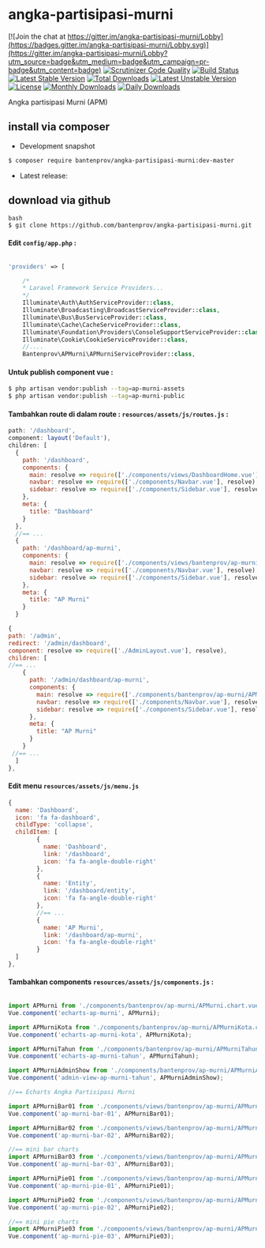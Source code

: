 # angka-partisipasi-murni

[![Join the chat at https://gitter.im/angka-partisipasi-murni/Lobby](https://badges.gitter.im/angka-partisipasi-murni/Lobby.svg)](https://gitter.im/angka-partisipasi-murni/Lobby?utm_source=badge&utm_medium=badge&utm_campaign=pr-badge&utm_content=badge)
[![Scrutinizer Code Quality](https://scrutinizer-ci.com/g/bantenprov/angka-partisipasi-murni/badges/quality-score.png?b=master)](https://scrutinizer-ci.com/g/bantenprov/angka-partisipasi-murni/?branch=master)
[![Build Status](https://scrutinizer-ci.com/g/bantenprov/angka-partisipasi-murni/badges/build.png?b=master)](https://scrutinizer-ci.com/g/bantenprov/angka-partisipasi-murni/build-status/master)
[![Latest Stable Version](https://poser.pugx.org/bantenprov/angka-partisipasi-murni/v/stable)](https://packagist.org/packages/bantenprov/angka-partisipasi-murni)
[![Total Downloads](https://poser.pugx.org/bantenprov/angka-partisipasi-murni/downloads)](https://packagist.org/packages/bantenprov/angka-partisipasi-murni)
[![Latest Unstable Version](https://poser.pugx.org/bantenprov/angka-partisipasi-murni/v/unstable)](https://packagist.org/packages/bantenprov/angka-partisipasi-murni)
[![License](https://poser.pugx.org/bantenprov/angka-partisipasi-murni/license)](https://packagist.org/packages/bantenprov/angka-partisipasi-murni)
[![Monthly Downloads](https://poser.pugx.org/bantenprov/angka-partisipasi-murni/d/monthly)](https://packagist.org/packages/bantenprov/angka-partisipasi-murni)
[![Daily Downloads](https://poser.pugx.org/bantenprov/angka-partisipasi-murni/d/daily)](https://packagist.org/packages/bantenprov/angka-partisipasi-murni)

Angka partisipasi Murni (APM)

## install via composer

- Development snapshot
```bash
$ composer require bantenprov/angka-partisipasi-murni:dev-master
```
- Latest release:

## download via github
~~~
bash
$ git clone https://github.com/bantenprov/angka-partisipasi-murni.git
~~~


#### Edit `config/app.php` :
```php

'providers' => [

    /*
    * Laravel Framework Service Providers...
    */
    Illuminate\Auth\AuthServiceProvider::class,
    Illuminate\Broadcasting\BroadcastServiceProvider::class,
    Illuminate\Bus\BusServiceProvider::class,
    Illuminate\Cache\CacheServiceProvider::class,
    Illuminate\Foundation\Providers\ConsoleSupportServiceProvider::class,
    Illuminate\Cookie\CookieServiceProvider::class,
    //....
    Bantenprov\APMurni\APMurniServiceProvider::class,

```
#### Untuk publish component vue :

```bash
$ php artisan vendor:publish --tag=ap-murni-assets
$ php artisan vendor:publish --tag=ap-murni-public
```

#### Tambahkan route di dalam route : `resources/assets/js/routes.js` :

```javascript
path: '/dashboard',
component: layout('Default'),
children: [
  {
    path: '/dashboard',
    components: {
      main: resolve => require(['./components/views/DashboardHome.vue'], resolve),
      navbar: resolve => require(['./components/Navbar.vue'], resolve),
      sidebar: resolve => require(['./components/Sidebar.vue'], resolve)
    },
    meta: {
      title: "Dashboard"
    }
  },
  //== ...
  {
    path: '/dashboard/ap-murni',
    components: {
      main: resolve => require(['./components/views/bantenprov/ap-murni/DashboardAPMurni.vue'], resolve),
      navbar: resolve => require(['./components/Navbar.vue'], resolve),
      sidebar: resolve => require(['./components/Sidebar.vue'], resolve)
    },
    meta: {
      title: "AP Murni"
    }
  }
```

```javascript
{
path: '/admin',
redirect: '/admin/dashboard',
component: resolve => require(['./AdminLayout.vue'], resolve),
children: [
//== ...
    {
      path: '/admin/dashboard/ap-murni',
      components: {
        main: resolve => require(['./components/bantenprov/ap-murni/APMurniAdmin.show.vue'], resolve),
        navbar: resolve => require(['./components/Navbar.vue'], resolve),
        sidebar: resolve => require(['./components/Sidebar.vue'], resolve)
      },
      meta: {
        title: "AP Murni"
      }
    }
 //== ...   
  ]
},

```
#### Edit menu `resources/assets/js/menu.js`

```javascript
{
  name: 'Dashboard',
  icon: 'fa fa-dashboard',
  childType: 'collapse',
  childItem: [
        {
          name: 'Dashboard',
          link: '/dashboard',
          icon: 'fa fa-angle-double-right'
        },
        {
          name: 'Entity',
          link: '/dashboard/entity',
          icon: 'fa fa-angle-double-right'
        },
        //== ...
        {
          name: 'AP Murni',
          link: '/dashboard/ap-murni',
          icon: 'fa fa-angle-double-right'
        }
  ]
},
```

#### Tambahkan components `resources/assets/js/components.js` :

```javascript

import APMurni from './components/bantenprov/ap-murni/APMurni.chart.vue';
Vue.component('echarts-ap-murni', APMurni);

import APMurniKota from './components/bantenprov/ap-murni/APMurniKota.chart.vue';
Vue.component('echarts-ap-murni-kota', APMurniKota);

import APMurniTahun from './components/bantenprov/ap-murni/APMurniTahun.chart.vue';
Vue.component('echarts-ap-murni-tahun', APMurniTahun);

import APMurniAdminShow from './components/bantenprov/ap-murni/APMurniAdmin.show.vue';
Vue.component('admin-view-ap-murni-tahun', APMurniAdminShow);

//== Echarts Angka Partisipasi Murni

import APMurniBar01 from './components/views/bantenprov/ap-murni/APMurniBar01.vue';
Vue.component('ap-murni-bar-01', APMurniBar01);

import APMurniBar02 from './components/views/bantenprov/ap-murni/APMurniBar02.vue';
Vue.component('ap-murni-bar-02', APMurniBar02);

//== mini bar charts
import APMurniBar03 from './components/views/bantenprov/ap-murni/APMurniBar03.vue';
Vue.component('ap-murni-bar-03', APMurniBar03);

import APMurniPie01 from './components/views/bantenprov/ap-murni/APMurniPie01.vue';
Vue.component('ap-murni-pie-01', APMurniPie01);

import APMurniPie02 from './components/views/bantenprov/ap-murni/APMurniPie02.vue';
Vue.component('ap-murni-pie-02', APMurniPie02);

//== mini pie charts
import APMurniPie03 from './components/views/bantenprov/ap-murni/APMurniPie03.vue';
Vue.component('ap-murni-pie-03', APMurniPie03);
```
